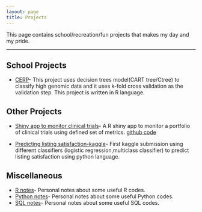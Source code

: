 ```yaml
---
layout: page
title: Projects
---
```


This page contains school/recreation/fun projects that makes my day and my pride.

---

## School Projects
- [CERP](https://github.com/kennchin/CERP)- This project uses decision trees model(CART tree/Ctree) to classify high genomic data and it uses k-fold cross validation as the validation step. This project is written in R language.


## Other Projects
- [Shiny app to monitor clinical trials](https://kennchin.shinyapps.io/Monitor/)- A R shiny app to monitor a portfolio of clinical trials using defined set of metrics. [github code]((https://github.com/kennchin/shiny_app_monitor))

- [Predicting listing satisfaction-kaggle](https://github.com/kennchin/Kaggle/tree/master/Predict%20listing%20satisfaction)- First kaggle submission using different classifiers (logistic regression,multiclass classifier) to predict listing satisfaction using python language.

## Miscellaneous
- [R notes](https://github.com/kennchin/R_codes)- Personal notes about some useful R codes.
- [Python notes](https://github.com/kennchin/Python_codes)- Personal notes about some useful Python codes.
- [SQL notes](https://github.com/kennchin/SQL)- Personal notes about some useful SQL codes.


